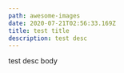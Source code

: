 ```yaml
---
path: awesome-images
date: 2020-07-21T02:56:33.169Z
title: test title
description: test desc
---
```

test desc body